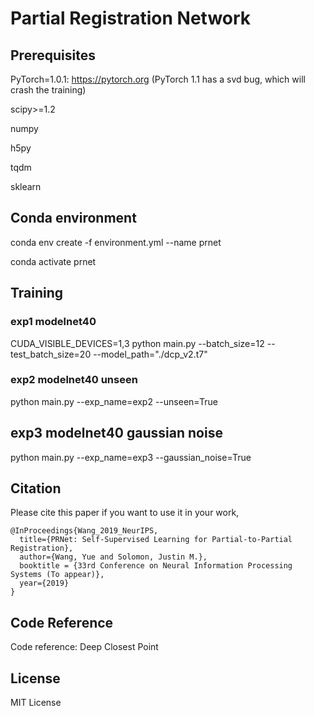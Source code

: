 # Partial Registration Network

## Prerequisites 
PyTorch=1.0.1: https://pytorch.org  (PyTorch 1.1 has a svd bug, which will crash the training)

scipy>=1.2 

numpy

h5py

tqdm

sklearn

## Conda environment 

conda env create -f environment.yml --name prnet

conda activate prnet

## Training

### exp1 modelnet40

CUDA_VISIBLE_DEVICES=1,3 python main.py --batch_size=12 --test_batch_size=20 --model_path="./dcp_v2.t7"

### exp2 modelnet40 unseen

python main.py --exp_name=exp2 --unseen=True

## exp3 modelnet40 gaussian noise

python main.py --exp_name=exp3 --gaussian_noise=True

## Citation
Please cite this paper if you want to use it in your work,

	@InProceedings{Wang_2019_NeurIPS,
	  title={PRNet: Self-Supervised Learning for Partial-to-Partial Registration},
	  author={Wang, Yue and Solomon, Justin M.},
	  booktitle = {33rd Conference on Neural Information Processing Systems (To appear)},
	  year={2019}
	}

## Code Reference

Code reference: Deep Closest Point

## License
MIT License
